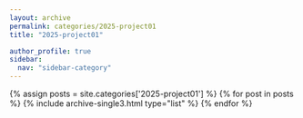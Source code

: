 ```yaml
---
layout: archive
permalink: categories/2025-project01
title: "2025-project01"

author_profile: true
sidebar:
  nav: "sidebar-category"
---
```


<div class="grid__wrapper">
{% assign posts = site.categories['2025-project01'] %}
{% for post in posts %}
{% include archive-single3.html type="list" %}
{% endfor %}
</div>